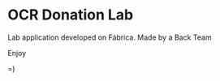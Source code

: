 OCR Donation Lab
============

Lab application developed on Fábrica. Made by a Back Team

Enjoy

=)
